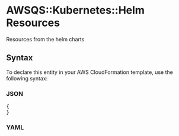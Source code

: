 # AWSQS::Kubernetes::Helm Resources

Resources from the helm charts

## Syntax

To declare this entity in your AWS CloudFormation template, use the following syntax:

### JSON

<pre>
{
}
</pre>

### YAML

<pre>
</pre>
